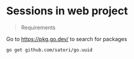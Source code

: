 # Sessions in web project

> Requirements

Go to https://pkg.go.dev/ to search for packages

````bash
go get github.com/satori/go.uuid
````
